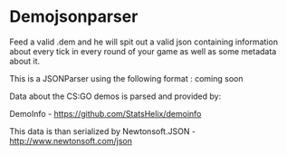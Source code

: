 # Demojsonparser

Feed a valid .dem and he will spit out a valid json containing information about every tick in every round of your game as well as some metadata about it.

This is a JSONParser using the following format : coming soon

Data about the CS:GO demos is parsed and provided by:

DemoInfo - https://github.com/StatsHelix/demoinfo

This data is than serialized by Newtonsoft.JSON - http://www.newtonsoft.com/json

